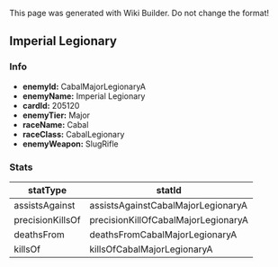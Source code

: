 <span class="wiki-builder">This page was generated with Wiki Builder. Do not change the format!</span>

## Imperial Legionary
### Info
* **enemyId:** CabalMajorLegionaryA
* **enemyName:** Imperial Legionary
* **cardId:** 205120
* **enemyTier:** Major
* **raceName:** Cabal
* **raceClass:** CabalLegionary
* **enemyWeapon:** SlugRifle

### Stats
statType | statId
-------- | ------
assistsAgainst | assistsAgainstCabalMajorLegionaryA
precisionKillsOf | precisionKillOfCabalMajorLegionaryA
deathsFrom | deathsFromCabalMajorLegionaryA
killsOf | killsOfCabalMajorLegionaryA

